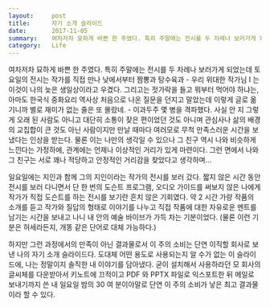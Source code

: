 ```yaml
---
layout:     post
title:      자기 소개 슬라이드
date:       2017-11-05
summary:    여차저차 묘하게 바쁜 한 주였다. 특히 주말에는 전시를 두 차례나 보러가게 되었는데 토요일의 전시는 작가를 직접 만나 낮에서부터 짬뽕과 탕수육과 - 우리 위대한 작가님 I는 이것이 나의 늦은 생일상이라고 우겼다. 그리고는 젓가락을 들고 뭐부터 먹어야 하냐는, 아마도 한국식 중화요리 역사상 처음으로 나온 질문을 던지고 말았는데 이렇게 글로 옮기니까 별로 재미가 없는 줄은 또 몰랐네. - 이과두주 몇 병을 격파했다. 사실 안 지 그렇게 오래 된 사람도 아니고 대단히 소통이 잦은 편이었던 것도 아니며 관심사나 삶의 배경의 교집합이 큰 것도 아닌 사람이지만 만날 때마다 여러모로 무척 만족스러운 시간을 보냈다는 인상을 받는다. 물론 이는 나만의 생각일 수 있으나 그 친구 역시 나와 비슷하게 느낀다는 가정하에, 관계에는 언제나 이상적인 거리가 있게 마련이다. 그런 면에서 나와 그 친구는 서로 꽤나 적당하고 안정적인 거리감을 찾았다고 생각하며...
category:   Life
---
```


여차저차 묘하게 바쁜 한 주였다. 특히 주말에는 전시를 두 차례나 보러가게 되었는데 토요일의 전시는 작가를 직접 만나 낮에서부터 짬뽕과 탕수육과 - 우리 위대한 작가님 I 는 이것이 나의 늦은 생일상이라고 우겼다. 그리고는 젓가락을 들고 뭐부터 먹어야 하냐는, 아마도 한국식 중화요리 역사상 처음으로 나온 질문을 던지고 말았는데 이렇게 글로 옮기니까 별로 재미가 없는 줄은 또 몰랐네. - 이과두주 몇 병을 격파했다. 사실 안 지 그렇게 오래 된 사람도 아니고 대단히 소통이 잦은 편이었던 것도 아니며 관심사나 삶의 배경의 교집합이 큰 것도 아닌 사람이지만 만날 때마다 여러모로 무척 만족스러운 시간을 보냈다는 인상을 받는다. 물론 이는 나만의 생각일 수 있으나 그 친구 역시 나와 비슷하게 느낀다는 가정하에, 관계에는 언제나 이상적인 거리가 있게 마련이다. 그런 면에서 나와 그 친구는 서로 꽤나 적당하고 안정적인 거리감을 찾았다고 생각하며...

일요일에는 지인과 함께 그의 지인이라는 작가의 전시를 보러 갔다. 짧지 않은 시간 동안 전시를 보러 다니면서 단 한 번의 도슨트 프로그램, 오디오 가이드를 써보지 않은 나에게 작가가 직접 도슨트를 하는 전시를 보기란 흔치 않은 기회였다. 약 2 시간 가량 작품의 소개를 듣고 작가와 질답의 형태로 이야기를 나누고 직접 작품에 대한 자유로운 멘트를 남기는 시간을 보내고 나니 내 안의 예술 바이브가 가득 차는 기분이었다. (물론 이런 기분은 허세라든지, 개똥 같은 단어로 대체 가능하다.)

하지만 그런 과정에서의 만족이 아닌 결과물로서 이 주의 소비는 단연 이직할 회사로 보낸 나의 자기 소개 슬라이드다. 도대체 어떤 용도로 사용되는지 알 수가 없는 이 슬라이드에, 나는 정말이지 솔직한 내 이야기를 담아냈다. 굳이 설치해서 사용하라던 모 회사의 글씨체를 다운받아서 키노트에 끄적이고 PDF 와 PPTX 파일로 익스포트한 뒤 메일로 보내기까지 쓴 내 일요일 밤의 30 여 분이야말로 단연 이 주의 소비가 낳은 최고 결과물이라 할 수 있다.
